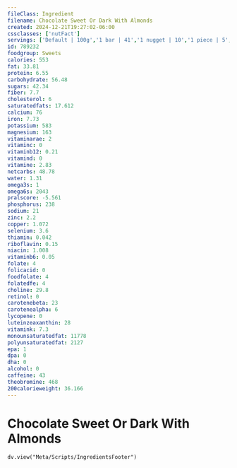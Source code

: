 ```yaml
---
fileClass: Ingredient
filename: Chocolate Sweet Or Dark With Almonds
created: 2024-12-21T19:27:02-06:00
cssclasses: ['nutFact']
servings: ['Default | 100g','1 bar | 41','1 nugget | 10','1 piece | 5','1 miniature/bite size | 14','1 large bar (21 squares, 4 oz) | 113','1 extra large bar (32 squares, 8 oz) | 227']
id: 789232
foodgroup: Sweets
calories: 553
fat: 33.81
protein: 6.55
carbohydrate: 56.48
sugars: 42.34
fiber: 7.7
cholesterol: 6
saturatedfats: 17.612
calcium: 76
iron: 7.73
potassium: 583
magnesium: 163
vitaminarae: 2
vitaminc: 0
vitaminb12: 0.21
vitamind: 0
vitamine: 2.83
netcarbs: 48.78
water: 1.31
omega3s: 1
omega6s: 2043
pralscore: -5.561
phosphorus: 238
sodium: 21
zinc: 2.2
copper: 1.072
selenium: 3.6
thiamin: 0.042
riboflavin: 0.15
niacin: 1.008
vitaminb6: 0.05
folate: 4
folicacid: 0
foodfolate: 4
folatedfe: 4
choline: 29.8
retinol: 0
carotenebeta: 23
carotenealpha: 6
lycopene: 0
luteinzeaxanthin: 28
vitamink: 7.3
monounsaturatedfat: 11778
polyunsaturatedfat: 2127
epa: 1
dpa: 0
dha: 0
alcohol: 0
caffeine: 43
theobromine: 468
200calorieweight: 36.166
---
```


# Chocolate Sweet Or Dark With Almonds

```dataviewjs
dv.view("Meta/Scripts/IngredientsFooter")
```
